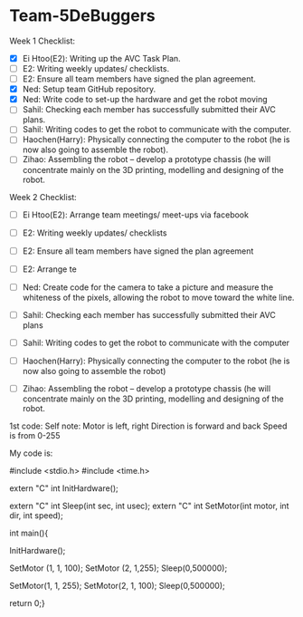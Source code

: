 # Team-5DeBuggers

Week 1 Checklist:
- [x]   Ei Htoo(E2): Writing up the AVC Task Plan.
- [ ]   E2: Writing weekly updates/ checklists.
- [ ]   E2: Ensure all team members have signed the plan agreement.
- [x]   Ned: Setup team GitHub repository.
- [x]   Ned: Write code to set-up the hardware and get the robot moving
- [ ]   Sahil: Checking each member has successfully submitted their AVC plans.
- [ ]   Sahil: Writing codes to get the robot to communicate with the computer.
- [ ]   Haochen(Harry): Physically connecting the computer to the robot (he is now also going to assemble the robot).
- [ ]   Zihao: Assembling the robot – develop a prototype chassis (he will concentrate mainly on the 3D printing, modelling and designing of the robot.

Week 2 Checklist:
- [ ]   Ei Htoo(E2): Arrange team meetings/ meet-ups via facebook
- [ ]   E2: Writing weekly updates/ checklists
- [ ]   E2: Ensure all team members have signed the plan agreement
- [ ]   E2: Arrange te
- [ ]   Ned: Create code for the camera to take a picture and measure the whiteness of the pixels, allowing the robot to move toward the white line.
- [ ]   Sahil: Checking each member has successfully submitted their AVC plans
- [ ]   Sahil: Writing codes to get the robot to communicate with the computer
- [ ]   Haochen(Harry): Physically connecting the computer to the robot (he is now also going to assemble the robot)
- [ ]   Zihao: Assembling the robot – develop a prototype chassis (he will concentrate mainly on the 3D printing, modelling and designing         of the robot.



    
1st code:
Self note:
Motor is left, right
Direction is forward and back
Speed is from 0-255

My code is:

#include <stdio.h>
#include <time.h>

extern "C" int InitHardware();

extern "C" int Sleep(int sec, int usec);
extern "C" int SetMotor(int motor, int dir, int speed);

int main(){

InitHardware();

SetMotor (1, 1, 100);
SetMotor (2, 1,255);
Sleep(0,500000);

SetMotor(1, 1, 255);
SetMotor(2, 1, 100);
Sleep(0,500000);

return 0;}

